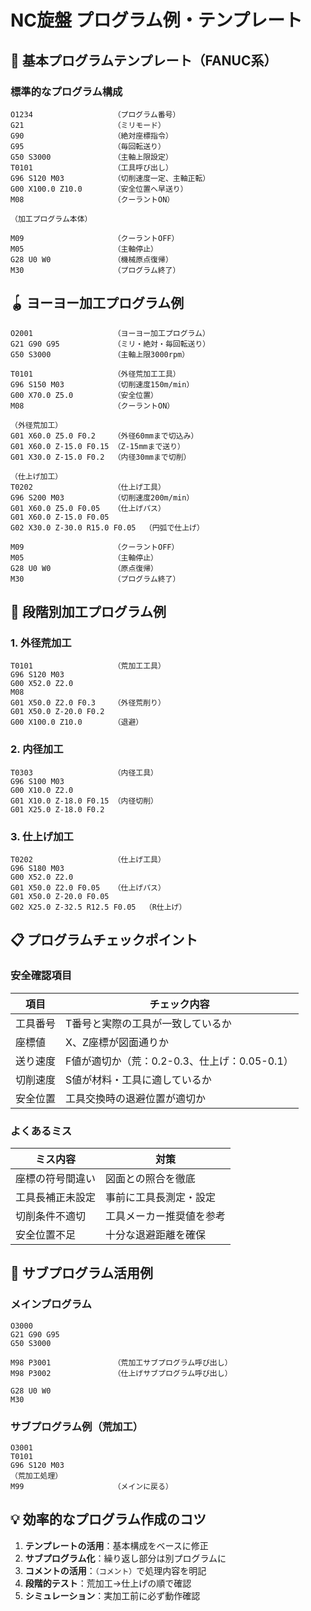 # NC旋盤 プログラム例・テンプレート

## 🎯 基本プログラムテンプレート（FANUC系）

### 標準的なプログラム構成
```
O1234                  （プログラム番号）
G21                    （ミリモード）
G90                    （絶対座標指令）
G95                    （毎回転送り）
G50 S3000              （主軸上限設定）
T0101                  （工具呼び出し）
G96 S120 M03           （切削速度一定、主軸正転）
G00 X100.0 Z10.0       （安全位置へ早送り）
M08                    （クーラントON）

（加工プログラム本体）

M09                    （クーラントOFF）
M05                    （主軸停止）
G28 U0 W0              （機械原点復帰）
M30                    （プログラム終了）
```

## 🪀 ヨーヨー加工プログラム例

```
O2001                  （ヨーヨー加工プログラム）
G21 G90 G95            （ミリ・絶対・毎回転送り）
G50 S3000              （主軸上限3000rpm）

T0101                  （外径荒加工工具）
G96 S150 M03           （切削速度150m/min）
G00 X70.0 Z5.0         （安全位置）
M08                    （クーラントON）

（外径荒加工）
G01 X60.0 Z5.0 F0.2    （外径60mmまで切込み）
G01 X60.0 Z-15.0 F0.15 （Z-15mmまで送り）
G01 X30.0 Z-15.0 F0.2  （内径30mmまで切削）

（仕上げ加工）
T0202                  （仕上げ工具）
G96 S200 M03           （切削速度200m/min）
G01 X60.0 Z5.0 F0.05   （仕上げパス）
G01 X60.0 Z-15.0 F0.05
G02 X30.0 Z-30.0 R15.0 F0.05  （円弧で仕上げ）

M09                    （クーラントOFF）
M05                    （主軸停止）
G28 U0 W0              （原点復帰）
M30                    （プログラム終了）
```

## 🔧 段階別加工プログラム例

### 1. 外径荒加工
```
T0101                  （荒加工工具）
G96 S120 M03
G00 X52.0 Z2.0
M08
G01 X50.0 Z2.0 F0.3    （外径荒削り）
G01 X50.0 Z-20.0 F0.2
G00 X100.0 Z10.0       （退避）
```

### 2. 内径加工
```
T0303                  （内径工具）
G96 S100 M03
G00 X10.0 Z2.0
G01 X10.0 Z-18.0 F0.15 （内径切削）
G01 X25.0 Z-18.0 F0.2
```

### 3. 仕上げ加工
```
T0202                  （仕上げ工具）
G96 S180 M03
G00 X52.0 Z2.0
G01 X50.0 Z2.0 F0.05   （仕上げパス）
G01 X50.0 Z-20.0 F0.05
G02 X25.0 Z-32.5 R12.5 F0.05  （R仕上げ）
```

## 📋 プログラムチェックポイント

### 安全確認項目
| 項目 | チェック内容 |
| --- | --- |
| 工具番号 | T番号と実際の工具が一致しているか |
| 座標値 | X、Z座標が図面通りか |
| 送り速度 | F値が適切か（荒：0.2-0.3、仕上げ：0.05-0.1） |
| 切削速度 | S値が材料・工具に適しているか |
| 安全位置 | 工具交換時の退避位置が適切か |

### よくあるミス
| ミス内容 | 対策 |
| --- | --- |
| 座標の符号間違い | 図面との照合を徹底 |
| 工具長補正未設定 | 事前に工具長測定・設定 |
| 切削条件不適切 | 工具メーカー推奨値を参考 |
| 安全位置不足 | 十分な退避距離を確保 |

## 🔄 サブプログラム活用例

### メインプログラム
```
O3000
G21 G90 G95
G50 S3000

M98 P3001              （荒加工サブプログラム呼び出し）
M98 P3002              （仕上げサブプログラム呼び出し）

G28 U0 W0
M30
```

### サブプログラム例（荒加工）
```
O3001
T0101
G96 S120 M03
（荒加工処理）
M99                    （メインに戻る）
```

## 💡 効率的なプログラム作成のコツ

1. **テンプレートの活用**：基本構成をベースに修正
2. **サブプログラム化**：繰り返し部分は別プログラムに
3. **コメントの活用**：`（コメント）`で処理内容を明記
4. **段階的テスト**：荒加工→仕上げの順で確認
5. **シミュレーション**：実加工前に必ず動作確認 